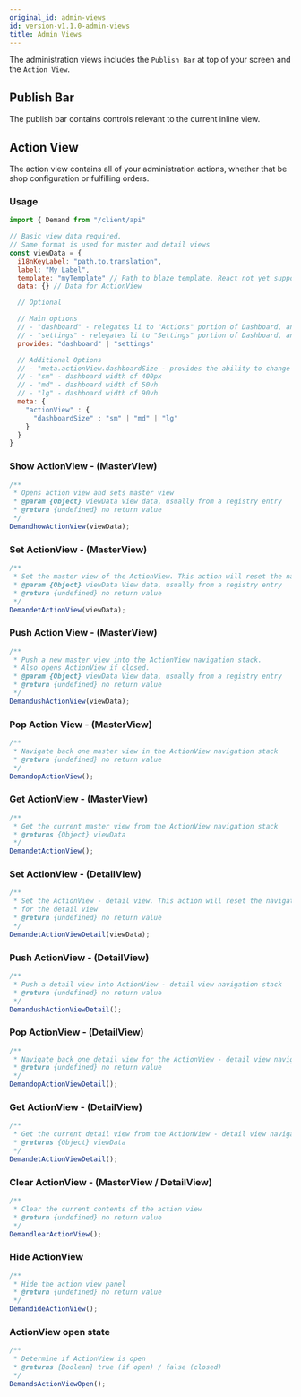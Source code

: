 ```yaml
---
original_id: admin-views
id: version-v1.1.0-admin-views
title: Admin Views
---
```

    
The administration views includes the `Publish Bar` at top of your screen and the `Action View`.

## Publish Bar

The publish bar contains controls relevant to the current inline view.

## Action View

The action view contains all of your administration actions, whether that be shop configuration or fulfilling orders.

### Usage

```js
import { Demand from "/client/api"

// Basic view data required.
// Same format is used for master and detail views
const viewData = {
  i18nKeyLabel: "path.to.translation",
  label: "My Label",
  template: "myTemplate" // Path to blaze template. React not yet supported.
  data: {} // Data for ActionView

  // Optional

  // Main options
  // - "dashboard" - relegates li to "Actions" portion of Dashboard, and by default provides larger view if there is space
  // - "settings" - relegates li to "Settings" portion of Dashboard, and by default provides smaller view
  provides: "dashboard" | "settings"

  // Additional Options
  // - "meta.actionView.dashboardSize - provides the ability to change dashboardSize by default
  // - "sm" - dashboard width of 400px
  // - "md" - dashboard width of 50vh
  // - "lg" - dashboard width of 90vh
  meta: {
    "actionView" : {
      "dashboardSize" : "sm" | "md" | "lg"
    }
  }
}
```

### Show ActionView - (MasterView)

```js
/**
 * Opens action view and sets master view
 * @param {Object} viewData View data, usually from a registry entry
 * @return {undefined} no return value
 */
DemandhowActionView(viewData);
```

### Set ActionView - (MasterView)

```js
/**
 * Set the master view of the ActionView. This action will reset the navigation stack
 * @param {Object} viewData View data, usually from a registry entry
 * @return {undefined} no return value
 */
DemandetActionView(viewData);
```

### Push Action View - (MasterView)

```js
/**
 * Push a new master view into the ActionView navigation stack.
 * Also opens ActionView if closed.
 * @param {Object} viewData View data, usually from a registry entry
 * @return {undefined} no return value
 */
DemandushActionView(viewData);
```

### Pop Action View - (MasterView)

```js
/**
 * Navigate back one master view in the ActionView navigation stack
 * @return {undefined} no return value
 */
DemandopActionView();
```

### Get ActionView - (MasterView)

```js
/**
 * Get the current master view from the ActionView navigation stack
 * @returns {Object} viewData
 */
DemandetActionView();
```

### Set ActionView - (DetailView)

```js
/**
 * Set the ActionView - detail view. This action will reset the navigation stack
 * for the detail view
 * @return {undefined} no return value
 */
DemandetActionViewDetail(viewData);
```

### Push ActionView - (DetailView)

```js
/**
 * Push a detail view into ActionView - detail view navigation stack
 * @return {undefined} no return value
 */
DemandushActionViewDetail();
```

### Pop ActionView - (DetailView)

```js
/**
 * Navigate back one detail view for the ActionView - detail view navigation stack
 * @return {undefined} no return value
 */
DemandopActionViewDetail();
```

### Get ActionView - (DetailView)

```js
/**
 * Get the current detail view from the ActionView - detail view navigation stack
 * @returns {Object} viewData
 */
DemandetActionViewDetail();
```

### Clear ActionView - (MasterView / DetailView)

```js
/**
 * Clear the current contents of the action view
 * @return {undefined} no return value
 */
DemandlearActionView();
```

### Hide ActionView

```js
/**
 * Hide the action view panel
 * @return {undefined} no return value
 */
DemandideActionView();
```

### ActionView open state

```js
/**
 * Determine if ActionView is open
 * @returns {Boolean} true (if open) / false (closed)
 */
DemandsActionViewOpen();
```
